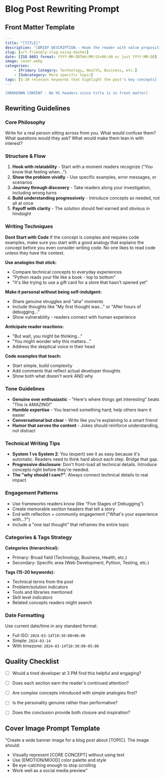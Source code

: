 # Blog Post Rewriting Prompt

## Front Matter Template

```yaml
---
title: "[TITLE]"
description: "[BRIEF DESCRIPTION - Hook the reader with value proposition]"
slug: [url-friendly-slug-using-dashes]
date: [ISO 8601 format: YYYY-MM-DDTHH:MM:SS+00:00 or just YYYY-MM-DD]
image: cover.webp
categories:
    - [Primary Category: Technology, Health, Business, etc.]
    - [Subcategory: More specific topic]
tags: [5-20 relevant keywords that highlight the post's key concepts]
---

[MARKDOWN CONTENT - No H1 headers since title is in front matter]
```

## Rewriting Guidelines

### Core Philosophy

Write for a real person sitting across from you. What would confuse them? What questions would they ask? What would make them lean in with interest?

### Structure & Flow

1. **Hook with relatability** - Start with a moment readers recognize ("You know that feeling when...")
2. **Show the problem vividly** - Use specific examples, error messages, or scenarios
3. **Journey through discovery** - Take readers along your investigation, including wrong turns
4. **Build understanding progressively** - Introduce concepts as needed, not all at once
5. **Payoff with clarity** - The solution should feel earned and obvious in hindsight

### Writing Techniques

**Dont Start with Code**
If the concept is complex and requires code examples, make sure you start with a good analogy that explains the concept before you even consider writing code. No one likes to read code unless they have the context.

**Use analogies that stick:**

- Compare technical concepts to everyday experiences
- "Python reads your file like a book - top to bottom"
- "It's like trying to use a gift card for a store that hasn't opened yet"

**Make it personal without being self-indulgent:**

- Share genuine struggles and "aha" moments
- Include thoughts like "My first thought was..." or "After hours of debugging..."
- Show vulnerability - readers connect with human experience

**Anticipate reader reactions:**

- "But wait, you might be thinking..."
- "You might wonder why this matters..."
- Address the skeptical voice in their head

**Code examples that teach:**

- Start simple, build complexity
- Add comments that reflect actual developer thoughts
- Show both what doesn't work AND why

### Tone Guidelines

- **Genuine over enthusiastic** - "Here's where things get interesting" beats "This is AMAZING!"
- **Humble expertise** - You learned something hard; help others learn it easier
- **Conversational but clear** - Write like you're explaining to a smart friend
- **Humor that serves the content** - Jokes should reinforce understanding, not distract

### Technical Writing Tips

- **System 1 vs System 2**: You (expert) see it as easy because it's automatic. Readers need to think hard about each step. Bridge that gap.
- **Progressive disclosure**: Don't front-load all technical details. Introduce concepts right before they're needed.
- **The "why should I care?"**: Always connect technical details to real impact

### Engagement Patterns

- Use frameworks readers know (like "Five Stages of Debugging")
- Create memorable section headers that tell a story
- End with reflection + community engagement ("What's your experience with...?")
- Include a "one last thought" that reframes the entire topic

### Categories & Tags Strategy

**Categories (hierarchical):**

- Primary: Broad field (Technology, Business, Health, etc.)
- Secondary: Specific area (Web Development, Python, Testing, etc.)

**Tags (15-20 keywords):**

- Technical terms from the post
- Problem/solution indicators
- Tools and libraries mentioned
- Skill level indicators
- Related concepts readers might search

### Date Formatting

Use current date/time in any standard format:

- Full ISO: `2024-03-14T10:30:00+00:00`
- Simple: `2024-03-14`
- With timezone: `2024-03-14T10:30:00-05:00`



## Quality Checklist

- [ ] Would a tired developer at 3 PM find this helpful and engaging?
- [ ] Does each section earn the reader's continued attention?
- [ ] Are complex concepts introduced with simple analogies first?
- [ ] Is the personality genuine rather than performative?
- [ ] Does the conclusion provide both closure and inspiration?


## Cover Image Prompt Template

"Create a wide banner image for a blog post about [TOPIC]. The image should:

- Visually represent [CORE CONCEPT] without using text
- Use [EMOTION/MOOD] color palette and style
- Be eye-catching enough to stop scrolling
- Work well as a social media preview"